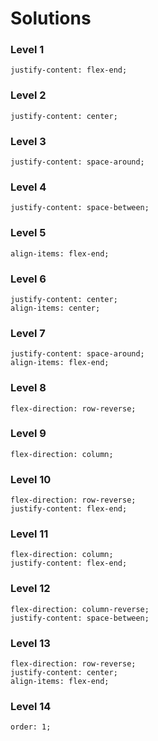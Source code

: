 # Solutions

### Level 1

    justify-content: flex-end;

### Level 2

    justify-content: center;

### Level 3

    justify-content: space-around;

### Level 4

    justify-content: space-between;

### Level 5

    align-items: flex-end;

### Level 6

    justify-content: center;
    align-items: center;

### Level 7

    justify-content: space-around;
    align-items: flex-end;

### Level 8

    flex-direction: row-reverse;

### Level 9

    flex-direction: column;

### Level 10

    flex-direction: row-reverse;
    justify-content: flex-end;

### Level 11

    flex-direction: column;
    justify-content: flex-end;

### Level 12

    flex-direction: column-reverse;
    justify-content: space-between;

### Level 13

    flex-direction: row-reverse;
    justify-content: center;
    align-items: flex-end;

### Level 14

    order: 1;
